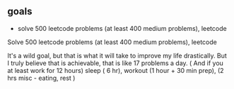## goals 
- solve 500 leetcode problems (at least 400 medium problems), leetcode

Solve 500 leetcode problems (at least 400 medium problems), leetcode

It's a wild goal, but that is what it will take to improve my life drastically. But I truly believe
that is achievable, that is like 17 problems a day. ( And if you at least work for 12 hours)
sleep ( 6 hr), workout (1 hour + 30 min prep), (2 hrs misc - eating, rest ) 
